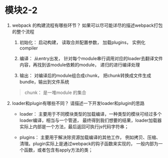# 模块2-2

1. webpack 的构建流程有哪些环节？ 如果可以尽可能详尽的描述webpack打包的整个流程

     1. 初始化： 启动构建， 读取合并配置参数， 加载plugins， 实例化compiler

     2. 编译： 从entry出发， 针对每个module串行调用对应的loader去翻译文件内容，再找到该module依赖的module， 递归的进行编译处理

     3. 输出： 对编译后的module组合成chunk， 把chunk转换成文件生成bundle，输出到文件系统
      > chunk： 是一堆module 的集合

2. loader和plugin有哪些不同？ 请描述一下开发loader和plugin的思路

     * loader： 主要用于不同模块类型的加载编译，一种类型的模块可经过多个loader编译，相当与一个管道， 最终得到我们想要的结果，loader加载器实际上内部是一个方法，最后返回可执行js代码字符串；

     * plugins： 主要用于解决除资源加载编译的其他工作， 例如拷贝、压缩、清理。plugin实际上是通过webpack的钩子函数来实现的， 一般内部为一个函数，或者包含有apply方法的类；

